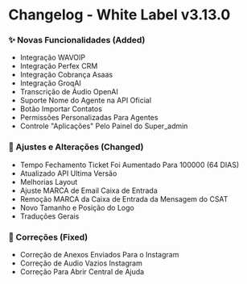 # Changelog - White Label v3.13.0

### ✨ Novas Funcionalidades (Added)

- Integração WAVOIP
- Integração Perfex CRM
- Integração Cobrança Asaas
- Integração GroqAI
- Transcrição de Áudio OpenAI
- Suporte Nome do Agente na API Oficial
- Botão Importar Contatos
- Permissões Personalizadas Para Agentes
- Controle "Aplicações" Pelo Painel do Super_admin

### 🚸 Ajustes e Alterações (Changed)

- Tempo Fechamento Ticket Foi Aumentado Para 100000 (64 DIAS)
- Atualizado API Ultima Versão
- Melhorias Layout
- Ajuste MARCA de Email Caixa de Entrada
- Remoção MARCA da Caixa de Entrada da Mensagem do CSAT
- Novo Tamanho e Posição do Logo
- Traduções Gerais

### 🐛 Correções (Fixed)

- Correção de Anexos Enviados Para o Instagram
- Correção de Audio Vazios Instagram
- Correção Para Abrir Central de Ajuda
